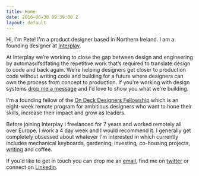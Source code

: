 ```yaml
---
title: Home
date: 2016-06-30 09:39:00 Z
layout: default
---
```


Hi, I'm Pete! I'm a product designer based in Northern Ireland. I am a founding designer at [Interplay](https://interplayapp.com).

At Interplay we’re working to close the gap between design and engineering by automasdfsdfating the repetitive work that’s required to translate design to code and back again. We’re helping designers get closer to production code without writing code and building for a future where designers can own the process from concept to production. If you're working with design systems [drop me a message](mailto:pete@interplayapp.com?Subject=Interplay) and I'd love to show you what we're building.

I'm a founding fellow of the [On Deck Designers Fellowship](https://www.beondeck.com/designers) which is an eight-week remote program for ambitious designers who want to hone their skills, increase their impact and grow as leaders. 

Before joining Interplay I freelanced for 7 years and worked remotely all over Europe. I work a 4 day week and I would recommend it. I generally get completely obsessed about whatever I'm interested in which currently includes mechanical keyboards, gardening, investing, co-housing projects, [writing](https://pete.studio/notes) and coffee. 

If you'd like to get in touch you can drop me an [email](mailto:hi@pete.studio?Subject=Hi), find me on [twitter](https://twitter.com/petermcreaper) or connect on [Linkedin](https://www.linkedin.com/in/peterjrr/).